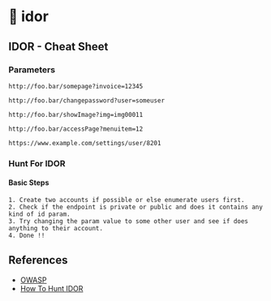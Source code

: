 # 🦕 idor

## IDOR - Cheat Sheet

### Parameters

```
http://foo.bar/somepage?invoice=12345

http://foo.bar/changepassword?user=someuser

http://foo.bar/showImage?img=img00011

http://foo.bar/accessPage?menuitem=12

https://www.example.com/settings/user/8201
```

### Hunt For IDOR

#### Basic Steps

```
1. Create two accounts if possible or else enumerate users first. 
2. Check if the endpoint is private or public and does it contains any kind of id param.
3. Try changing the param value to some other user and see if does anything to their account.
4. Done !!
```

## References

* [OWASP](https://owasp.org/www-project-web-security-testing-guide/latest/4-Web\_Application\_Security\_Testing/05-Authorization\_Testing/04-Testing\_for\_Insecure\_Direct\_Object\_References)
* [How To Hunt IDOR](https://kathan19.gitbook.io/howtohunt/idor/idor)
